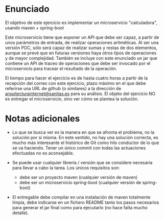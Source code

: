 Enunciado
=================

El objetivo de este ejercicio es implementar un microservicio "calculadora", usando maven + spring-boot

Este microservicio tiene que exponer un API que debe ser capaz, a partir de unos parámetros de entrada, de realizar operaciones aritméticas. Al ser una versión POC, sólo será capaz de realizar sumas y restas de dos elementos, aunque se prevé que en futuras versiones haya otros tipos de operaciones y de mayor complejidad. También se incluye con este enunciado un jar que contiene un API de traceo de operaciones que debe ser invocado por el microservicio para tracear el resultado de la operación.

El tiempo para hacer el ejercicio es de hasta cuatro horas a partir de la recepción del correo con este ejercicio, plazo máximo en el que debe referirse una URL de github (o similares) a la dirección de arquitecturainternet@sanitas.es para su análisis. El objeto del ejercicio NO es entregar el microservicio, sino ver cómo se plantea la solución.


Notas adicionales
=================

* Lo que se busca ver es la manera en que se afronta el problema, no la solución por si misma. En este sentido, no hay una solución correcta, es mucho más interesante el histórico de Git como hilo conductor de lo que se va haciendo. Tener un único commit con todas las actuaciones efectuadas no es aconsejable.

* Se puede usar cualquier librería / versión que se considere necesaria para llevar a cabo la tarea. Los únicos requisitos son:
  * debe ser un proyecto maven (cualquier versión de maven)
  * debe ser un microservicio spring-boot (cualquier versión de spring-boot)

* El entregable debe compilar en una instalación de maven totalmente limpia, debe indicarse en un fichero README tanto los pasos necesarios para generar el jar final como para ejecutarlo (no hace falta mucho detalle).
